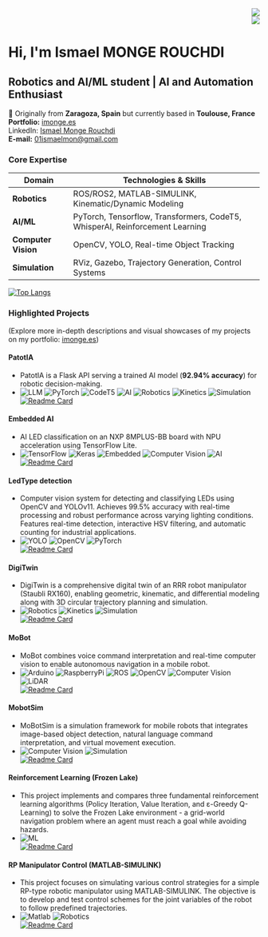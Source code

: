<div align="right">
  <a href="fr_README.md">
    <img src="https://img.shields.io/badge/lang-fr-blue">
  </a>
</div>
<div align="right">
  <a href="es_README.md">
    <img src="https://img.shields.io/badge/lang-es-red">
  </a>
</div>

# Hi, I'm Ismael MONGE ROUCHDI 
## **Robotics and AI/ML student | AI and Automation Enthusiast**  
📍 Originally from **Zaragoza, Spain** but currently based in **Toulouse, France**  
**Portfolio:** [imonge.es](https://imonge.es)  
LinkedIn: [Ismael Monge Rouchdi](https://www.linkedin.com/in/ismael-monge-rouchdi-aba771316/)  
**E-mail:** [01ismaelmon@gmail.com](mailto:01ismaelmon@gmail.com)

### **Core Expertise**  
| **Domain**       | **Technologies & Skills**                          |  
|------------------|--------------------------------------------------|  
| **Robotics**     | ROS/ROS2, MATLAB-SIMULINK, Kinematic/Dynamic Modeling |  
| **AI/ML**        | PyTorch, Tensorflow, Transformers, CodeT5, WhisperAI, Reinforcement Learning       |  
| **Computer Vision** |OpenCV, YOLO, Real-time Object Tracking       |  
| **Simulation**   | RViz, Gazebo, Trajectory Generation, Control Systems   |  

[![Top Langs](https://github-readme-stats.vercel.app/api/top-langs/?username=IsmaTIBU&layout=compact)](https://github.com/IsmaTIBU)  

### **Highlighted Projects**  
(Explore more in-depth descriptions and visual showcases of my projects on my portfolio: [imonge.es](https://imonge.es)) 
#### **PatotIA**  
- PatotIA is a Flask API serving a trained AI model (**92.94% accuracy**) for robotic decision-making.
- ![LLM](https://img.shields.io/badge/LLM-FF1493?logo=Ollama&logoColor=white) ![PyTorch](https://img.shields.io/badge/PyTorch-E61F00?logo=PyTorch&logoColor=white) ![CodeT5](https://img.shields.io/badge/CodeT5-1E90FF?) ![AI](https://img.shields.io/badge/AI-228B22?) ![Robotics](https://img.shields.io/badge/Robotics-22314E?) ![Kinetics](https://img.shields.io/badge/Kinetics-8A2BE2?) ![Simulation](https://img.shields.io/badge/Simulation-2F4F4F?)  
[![Readme Card](https://github-readme-stats.vercel.app/api/pin/?username=IsmaTIBU&repo=PatotIA)](https://github.com/IsmaTIBU/PatotIA)

#### **Embedded AI**
- AI LED classification on an NXP 8MPLUS-BB board with NPU acceleration using TensorFlow Lite.
- ![TensorFlow](https://img.shields.io/badge/TensorFlow-FF6F00?logo=tensorflow&logoColor=white) ![Keras](https://img.shields.io/badge/Keras-FFFFFF?) ![Embedded](https://img.shields.io/badge/Embedded-00599C) ![Computer Vision](https://img.shields.io/badge/Computer_Vision-33BBE5?) ![AI](https://img.shields.io/badge/AI-228B22)  
[![Readme Card](https://github-readme-stats.vercel.app/api/pin/?username=IsmaTIBU&repo=Embedded_AI)](https://github.com/IsmaTIBU/Embedded_AI)

#### **LedType detection**
- Computer vision system for detecting and classifying LEDs using OpenCV and YOLOv11. Achieves 99.5% accuracy with real-time processing and robust performance across varying lighting conditions. Features real-time detection, interactive HSV filtering, and automatic counting for industrial applications.
- ![YOLO](https://img.shields.io/badge/YOLO-33BBE5?logo=yolo&logoColor=white) ![OpenCV](https://img.shields.io/badge/OpenCV-FF8C00?logo=OpenCV&logoColor=white) ![PyTorch](https://img.shields.io/badge/PyTorch-E61F00?logo=PyTorch&logoColor=white)  
[![Readme Card](https://github-readme-stats.vercel.app/api/pin/?username=IsmaTIBU&repo=LedType_detection)](https://github.com/IsmaTIBU/LedType_detection)

#### **DigiTwin**  
- DigiTwin is a comprehensive digital twin of an RRR robot manipulator (Staubli RX160), enabling geometric, kinematic, and differential modeling along with 3D circular trajectory planning and simulation.  
- ![Robotics](https://img.shields.io/badge/Robotics-22314E?) ![Kinetics](https://img.shields.io/badge/Kinetics-8A2BE2?) ![Simulation](https://img.shields.io/badge/Simulation-2F4F4F?)  
[![Readme Card](https://github-readme-stats.vercel.app/api/pin/?username=IsmaTIBU&repo=DigiTwin)](https://github.com/IsmaTIBU/DigiTwin)  

#### **MoBot**  
- MoBot combines voice command interpretation and real-time computer vision to enable autonomous navigation in a mobile robot.
- ![Arduino](https://img.shields.io/badge/Arduino-00979c?logo=Arduino&logoColor=white) ![RaspberryPi](https://img.shields.io/badge/RaspberryPi-c7053d?logo=raspberrypi&logoColor=white) ![ROS](https://img.shields.io/badge/ROS-22314E?logo=ros&logoColor=white) ![OpenCV](https://img.shields.io/badge/OpenCV-FF8C00?logo=OpenCV&logoColor=white) ![Computer Vision](https://img.shields.io/badge/Computer_Vision-33BBE5?) ![LiDAR](https://img.shields.io/badge/LiDAR-373737?)  
[![Readme Card](https://github-readme-stats.vercel.app/api/pin/?username=IsmaTIBU&repo=Mobot)](https://github.com/IsmaTIBU/Mobot)

#### **MobotSim**
- MoBotSim is a simulation framework for mobile robots that integrates image-based object detection, natural language command interpretation, and virtual movement execution.
- ![Computer Vision](https://img.shields.io/badge/Computer_Vision-33BBE5?) ![Simulation](https://img.shields.io/badge/Simulation-2F4F4F?)  
[![Readme Card](https://github-readme-stats.vercel.app/api/pin/?username=IsmaTIBU&repo=MobotSim)](https://github.com/IsmaTIBU/MobotSim)

#### **Reinforcement Learning (Frozen Lake)** 
- This project implements and compares three fundamental reinforcement learning algorithms (Policy Iteration, Value Iteration, and ε-Greedy Q-Learning) to solve the Frozen Lake environment - a grid-world navigation problem where an agent must reach a goal while avoiding hazards.
- ![ML](https://img.shields.io/badge/ML-83E514?)  
[![Readme Card](https://github-readme-stats.vercel.app/api/pin/?username=IsmaTIBU&repo=Reinforcement-Learning)](https://github.com/IsmaTIBU/Reinforcement-Learning)

#### **RP Manipulator Control (MATLAB-SIMULINK)**  
- This project focuses on simulating various control strategies for a simple RP-type robotic manipulator using MATLAB-SIMULINK. The objective is to develop and test control schemes for the joint variables of the robot to follow predefined trajectories.
- ![Matlab](https://img.shields.io/badge/Matlab-FF8800?) ![Robotics](https://img.shields.io/badge/Robotics-22314E?)  
[![Readme Card](https://github-readme-stats.vercel.app/api/pin/?username=IsmaTIBU&repo=Rob_Command)](https://github.com/IsmaTIBU/Rob_Command)
